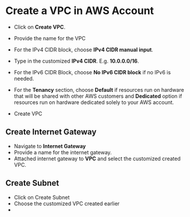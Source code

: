 # Create a VPC in AWS Account

- Click on **Create VPC**.

- Provide the name for the VPC

- For the IPv4 CIDR block, choose **IPv4 CIDR manual input**.

- Type in the customized **IPv4 CIDR**. E.g. **10.0.0.0/16**.

- For the IPv6 CIDR Block, choose **No IPv6 CIDR block** if no IPv6 is needed.

- For the **Tenancy** section, choose **Default** if resources run on hardware that will be shared with other AWS customers and **Dedicated** option if resources run on hardware dedicated solely to your AWS account.

- Create VPC

## Create Internet Gateway

- Navigate to **Internet Gateway**
- Provide a name for the internet gateway.
- Attached internet gateway to **VPC** and select the customized created VPC.

## Create Subnet

- Click on Create Subnet
- Choose the customized VPC created earlier
- 